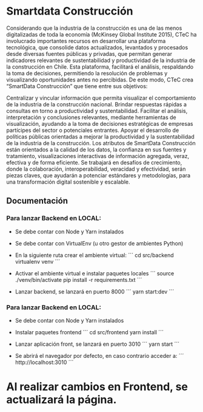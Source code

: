 # Smartdata Construcción
Considerando que la industria de la construcción es una de las menos digitalizadas de toda la economía (McKinsey Global Institute 2015), CTeC ha involucrado importantes recursos en desarrollar una plataforma tecnológica, que consolide datos  actualizados, levantados y procesados desde diversas fuentes públicas y privadas, que permitan generar indicadores relevantes de sustentabilidad y productividad de la industria de la construcción en Chile. Esta plataforma, facilitará el análisis, respaldando la toma de decisiones, permitiendo la resolución de problemas y visualizando oportunidades antes no percibidas. De este modo, CTeC crea “SmartData Construcción” que tiene entre sus objetivos:

Centralizar y vincular información que permita visualizar el comportamiento de la industria de la construcción nacional.
Brindar respuestas rápidas a consultas en torno a productividad y sustentabilidad.
Facilitar el análisis, interpretación y conclusiones relevantes, mediante herramientas de visualización, ayudando a la toma de decisiones estratégicas de empresas partícipes del sector o potenciales entrantes.
Apoyar el desarrollo de políticas públicas orientadas a mejorar la productividad y la sustentabilidad de la industria de la construcción.
Los atributos de SmartData Construcción están orientados a la calidad de los datos, la confianza en sus fuentes y tratamiento, visualizaciones interactivas de información agregada, veraz, efectiva y de forma eficiente. Se trabajará en desafíos de crecimiento, donde la colaboración, interoperabilidad, veracidad y efectividad, serán piezas claves, que ayudarán a potenciar estándares y metodologías, para una transformación digital sostenible y escalable.

## Documentación


### Para lanzar Backend en LOCAL:

* Se debe contar con Node y Yarn instalados
* Se debe contar con VirtualEnv (u otro gestor de ambientes Python)
* En la siguiente ruta crear el ambiente virtual:
´´´
cd src/backend
virtualenv venv
´´´
* Activar el ambiente virtual e instalar paquetes locales
´´´
source ./venv/bin/activate
pip install -r requirements.txt
´´´

* Lanzar backend, se lanzará en puerto 8000
´´´
yarn start:dev
´´´

### Para lanzar Backend en LOCAL:

* Se debe contar con Node y Yarn instalados
* Instalar paquetes frontend
´´´
cd src/frontend
yarn install
´´´

* Lanzar aplicación front, se lanzará en puerto 3010
´´´
yarn start
´´´
* Se abrirá el navegador por defecto, en caso contrario acceder a:
´´´
http://localhost:3010
´´´

# Al realizar cambios en Frontend, se actualizará la página.